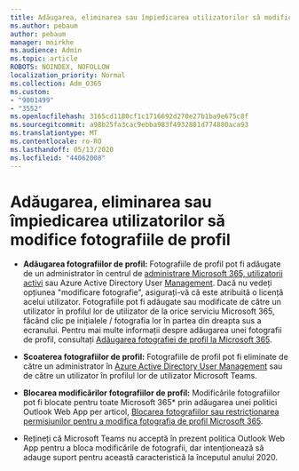 ```yaml
---
title: Adăugarea, eliminarea sau împiedicarea utilizatorilor să modifice fotografiile de profil
ms.author: pebaum
author: pebaum
manager: mnirkhe
ms.audience: Admin
ms.topic: article
ROBOTS: NOINDEX, NOFOLLOW
localization_priority: Normal
ms.collection: Adm_O365
ms.custom:
- "9001499"
- "3552"
ms.openlocfilehash: 3165cd1180cf1c1716692d270e27b1ba9e675c8f
ms.sourcegitcommit: a98b25fa3cac9ebba983f4932881d774880aca93
ms.translationtype: MT
ms.contentlocale: ro-RO
ms.lasthandoff: 05/13/2020
ms.locfileid: "44062008"
---
```

# <a name="add-remove-or-prevent-users-from-changing-profile-photos"></a>Adăugarea, eliminarea sau împiedicarea utilizatorilor să modifice fotografiile de profil

- **Adăugarea fotografiilor de profil:** Fotografiile de profil pot fi adăugate de un administrator în centrul de [administrare Microsoft 365, utilizatorii activi](https://admin.microsoft.com/Adminportal/Home?source=applauncher#/users) sau Azure Active Directory User [Management](https://portal.azure.com/#blade/Microsoft_AAD_IAM/UsersManagementMenuBlade/AllUsers).  Dacă nu vedeți opțiunea "modificare fotografie", asigurați-vă că este atribuită o licență acelui utilizator. Fotografiile pot fi adăugate sau modificate de către un utilizator în profilul lor de utilizator de la orice serviciu Microsoft 365, făcând clic pe inițialele / fotografia lor în partea din dreapta sus a ecranului. Pentru mai multe informații despre adăugarea unei fotografii de profil, consultați [Adăugarea fotografiei de profil la Microsoft 365](https://support.office.com/article/add-your-profile-photo-to-office-365-2eaf93fd-b3f1-43b9-9cdc-bdcd548435b7).

- **Scoaterea fotografiilor de profil:** Fotografiile de profil pot fi eliminate de către un administrator în [Azure Active Directory User Management](https://portal.azure.com/#blade/Microsoft_AAD_IAM/UsersManagementMenuBlade/AllUsers) sau de către un utilizator în profilul lor de utilizator Microsoft Teams.

- **Blocarea modificărilor fotografiilor de profil:** Modificările fotografiilor pot fi blocate pentru toate Microsoft 365* prin adăugarea unei politici Outlook Web App per articol, [Blocarea fotografiilor sau restricționarea permisiunilor pentru a modifica fotografia de profil Microsoft 365](https://answers.microsoft.com/msoffice/forum/msoffice_o365admin-mso_manage/locking-photos-or-restricting-permissions-to/1d19ae4f-de5d-4c3d-a0ad-4b8b8ac32e3d).

* Rețineți că Microsoft Teams nu acceptă în prezent politica Outlook Web App pentru a bloca modificările de fotografii, dar intenționează să adauge suport pentru această caracteristică la începutul anului 2020.
